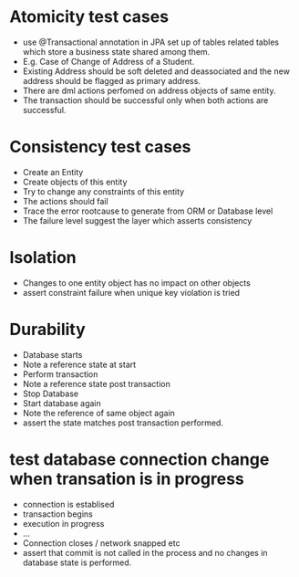 # Atomicity test cases

- use @Transactional annotation in JPA set up of tables related tables which store a business state shared among them.
- E.g. Case of Change of Address of a Student.
- Existing Address should be soft deleted and deassociated and the new address should be flagged as primary address.
- There are dml actions perfomed on address objects of same entity.
- The transaction should be successful only when both actions are successful.

# Consistency test cases

- Create an Entity
- Create objects of this entity
- Try to change any constraints of this entity
- The actions should fail
- Trace the error rootcause to generate from ORM or Database level
- The failure level suggest the layer which asserts consistency

# Isolation

- Changes to one entity object has no impact on other objects
- assert constraint failure when unique key violation is tried

# Durability

- Database starts
- Note a reference state at start
- Perform transaction
- Note a reference state post transaction
- Stop Database
- Start database again
- Note the reference of same object again
- assert the state matches post transaction performed.

# test database connection change when transation is in progress
- connection is establised
- transaction begins
- execution in progress
- ...
- Connection closes / network snapped etc
- assert that commit is not called in the process and no changes in database state is performed.

